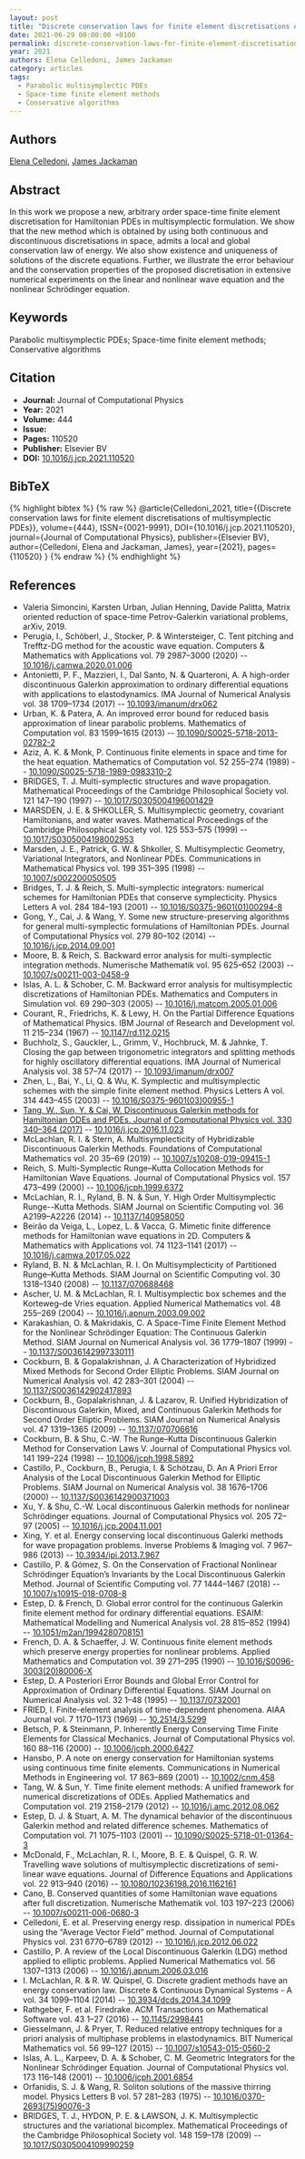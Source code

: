 ```yaml
---
layout: post
title: "Discrete conservation laws for finite element discretisations of multisymplectic PDEs"
date: 2021-06-29 00:00:00 +0100
permalink: discrete-conservation-laws-for-finite-element-discretisations-of-multisymplectic-pdes
year: 2021
authors: Elena Celledoni, James Jackaman
category: articles
tags:
  - Parabolic multisymplectic PDEs
  - Space-time finite element methods
  - Conservative algorithms
---
```

 
## Authors
[Elena Celledoni](authors/elena_celledoni), [James Jackaman](authors/james_jackaman)
 
## Abstract
In this work we propose a new, arbitrary order space-time finite element discretisation for Hamiltonian PDEs in multisymplectic formulation. We show that the new method which is obtained by using both continuous and discontinuous discretisations in space, admits a local and global conservation law of energy. We also show existence and uniqueness of solutions of the discrete equations. Further, we illustrate the error behaviour and the conservation properties of the proposed discretisation in extensive numerical experiments on the linear and nonlinear wave equation and the nonlinear Schrödinger equation.
 
## Keywords
Parabolic multisymplectic PDEs; Space-time finite element methods; Conservative algorithms
 
## Citation
- **Journal:** Journal of Computational Physics
- **Year:** 2021
- **Volume:** 444
- **Issue:** 
- **Pages:** 110520
- **Publisher:** Elsevier BV
- **DOI:** [10.1016/j.jcp.2021.110520](https://doi.org/10.1016/j.jcp.2021.110520)
 
## BibTeX
{% highlight bibtex %}
{% raw %}
@article{Celledoni_2021,
  title={{Discrete conservation laws for finite element discretisations of multisymplectic PDEs}},
  volume={444},
  ISSN={0021-9991},
  DOI={10.1016/j.jcp.2021.110520},
  journal={Journal of Computational Physics},
  publisher={Elsevier BV},
  author={Celledoni, Elena and Jackaman, James},
  year={2021},
  pages={110520}
}
{% endraw %}
{% endhighlight %}
 
## References
- Valeria Simoncini, Karsten Urban, Julian Henning, Davide Palitta, Matrix oriented reduction of space-time Petrov-Galerkin variational problems, arXiv, 2019.
- Perugia, I., Schöberl, J., Stocker, P. & Wintersteiger, C. Tent pitching and Trefftz-DG method for the acoustic wave equation. Computers &amp; Mathematics with Applications vol. 79 2987–3000 (2020) -- [10.1016/j.camwa.2020.01.006](https://doi.org/10.1016/j.camwa.2020.01.006)
- Antonietti, P. F., Mazzieri, I., Dal Santo, N. & Quarteroni, A. A high-order discontinuous Galerkin approximation to ordinary differential equations with applications to elastodynamics. IMA Journal of Numerical Analysis vol. 38 1709–1734 (2017) -- [10.1093/imanum/drx062](https://doi.org/10.1093/imanum/drx062)
- Urban, K. & Patera, A. An improved error bound for reduced basis approximation of linear parabolic problems. Mathematics of Computation vol. 83 1599–1615 (2013) -- [10.1090/S0025-5718-2013-02782-2](https://doi.org/10.1090/S0025-5718-2013-02782-2)
- Aziz, A. K. & Monk, P. Continuous finite elements in space and time for the heat equation. Mathematics of Computation vol. 52 255–274 (1989) -- [10.1090/S0025-5718-1989-0983310-2](https://doi.org/10.1090/S0025-5718-1989-0983310-2)
- BRIDGES, T. J. Multi-symplectic structures and wave propagation. Mathematical Proceedings of the Cambridge Philosophical Society vol. 121 147–190 (1997) -- [10.1017/S0305004196001429](https://doi.org/10.1017/S0305004196001429)
- MARSDEN, J. E. & SHKOLLER, S. Multisymplectic geometry, covariant Hamiltonians, and water waves. Mathematical Proceedings of the Cambridge Philosophical Society vol. 125 553–575 (1999) -- [10.1017/S0305004198002953](https://doi.org/10.1017/S0305004198002953)
- Marsden, J. E., Patrick, G. W. & Shkoller, S. Multisymplectic Geometry, Variational Integrators, and Nonlinear PDEs. Communications in Mathematical Physics vol. 199 351–395 (1998) -- [10.1007/s002200050505](https://doi.org/10.1007/s002200050505)
- Bridges, T. J. & Reich, S. Multi-symplectic integrators: numerical schemes for Hamiltonian PDEs that conserve symplecticity. Physics Letters A vol. 284 184–193 (2001) -- [10.1016/S0375-9601(01)00294-8](https://doi.org/10.1016/S0375-9601(01)00294-8)
- Gong, Y., Cai, J. & Wang, Y. Some new structure-preserving algorithms for general multi-symplectic formulations of Hamiltonian PDEs. Journal of Computational Physics vol. 279 80–102 (2014) -- [10.1016/j.jcp.2014.09.001](https://doi.org/10.1016/j.jcp.2014.09.001)
- Moore, B. & Reich, S. Backward error analysis for multi-symplectic integration methods. Numerische Mathematik vol. 95 625–652 (2003) -- [10.1007/s00211-003-0458-9](https://doi.org/10.1007/s00211-003-0458-9)
- Islas, A. L. & Schober, C. M. Backward error analysis for multisymplectic discretizations of Hamiltonian PDEs. Mathematics and Computers in Simulation vol. 69 290–303 (2005) -- [10.1016/j.matcom.2005.01.006](https://doi.org/10.1016/j.matcom.2005.01.006)
- Courant, R., Friedrichs, K. & Lewy, H. On the Partial Difference Equations of Mathematical Physics. IBM Journal of Research and Development vol. 11 215–234 (1967) -- [10.1147/rd.112.0215](https://doi.org/10.1147/rd.112.0215)
- Buchholz, S., Gauckler, L., Grimm, V., Hochbruck, M. & Jahnke, T. Closing the gap between trigonometric integrators and splitting methods for highly oscillatory differential equations. IMA Journal of Numerical Analysis vol. 38 57–74 (2017) -- [10.1093/imanum/drx007](https://doi.org/10.1093/imanum/drx007)
- Zhen, L., Bai, Y., Li, Q. & Wu, K. Symplectic and multisymplectic schemes with the simple finite element method. Physics Letters A vol. 314 443–455 (2003) -- [10.1016/S0375-9601(03)00955-1](https://doi.org/10.1016/S0375-9601(03)00955-1)
- [Tang, W., Sun, Y. & Cai, W. Discontinuous Galerkin methods for Hamiltonian ODEs and PDEs. Journal of Computational Physics vol. 330 340–364 (2017)](discontinuous-galerkin-methods-for-hamiltonian-odes-and-pdes) -- [10.1016/j.jcp.2016.11.023](https://doi.org/10.1016/j.jcp.2016.11.023)
- McLachlan, R. I. & Stern, A. Multisymplecticity of Hybridizable Discontinuous Galerkin Methods. Foundations of Computational Mathematics vol. 20 35–69 (2019) -- [10.1007/s10208-019-09415-1](https://doi.org/10.1007/s10208-019-09415-1)
- Reich, S. Multi-Symplectic Runge–Kutta Collocation Methods for Hamiltonian Wave Equations. Journal of Computational Physics vol. 157 473–499 (2000) -- [10.1006/jcph.1999.6372](https://doi.org/10.1006/jcph.1999.6372)
- McLachlan, R. I., Ryland, B. N. & Sun, Y. High Order Multisymplectic Runge--Kutta Methods. SIAM Journal on Scientific Computing vol. 36 A2199–A2226 (2014) -- [10.1137/140958050](https://doi.org/10.1137/140958050)
- Beirão da Veiga, L., Lopez, L. & Vacca, G. Mimetic finite difference methods for Hamiltonian wave equations in 2D. Computers &amp; Mathematics with Applications vol. 74 1123–1141 (2017) -- [10.1016/j.camwa.2017.05.022](https://doi.org/10.1016/j.camwa.2017.05.022)
- Ryland, B. N. & McLachlan, R. I. On Multisymplecticity of Partitioned Runge–Kutta Methods. SIAM Journal on Scientific Computing vol. 30 1318–1340 (2008) -- [10.1137/070688468](https://doi.org/10.1137/070688468)
- Ascher, U. M. & McLachlan, R. I. Multisymplectic box schemes and the Korteweg–de Vries equation. Applied Numerical Mathematics vol. 48 255–269 (2004) -- [10.1016/j.apnum.2003.09.002](https://doi.org/10.1016/j.apnum.2003.09.002)
- Karakashian, O. & Makridakis, C. A Space-Time Finite Element Method for the Nonlinear Schrödinger Equation: The Continuous Galerkin Method. SIAM Journal on Numerical Analysis vol. 36 1779–1807 (1999) -- [10.1137/S0036142997330111](https://doi.org/10.1137/S0036142997330111)
- Cockburn, B. & Gopalakrishnan, J. A Characterization of Hybridized Mixed Methods for Second Order Elliptic Problems. SIAM Journal on Numerical Analysis vol. 42 283–301 (2004) -- [10.1137/S0036142902417893](https://doi.org/10.1137/S0036142902417893)
- Cockburn, B., Gopalakrishnan, J. & Lazarov, R. Unified Hybridization of Discontinuous Galerkin, Mixed, and Continuous Galerkin Methods for Second Order Elliptic Problems. SIAM Journal on Numerical Analysis vol. 47 1319–1365 (2009) -- [10.1137/070706616](https://doi.org/10.1137/070706616)
- Cockburn, B. & Shu, C.-W. The Runge–Kutta Discontinuous Galerkin Method for Conservation Laws V. Journal of Computational Physics vol. 141 199–224 (1998) -- [10.1006/jcph.1998.5892](https://doi.org/10.1006/jcph.1998.5892)
- Castillo, P., Cockburn, B., Perugia, I. & Schötzau, D. An A Priori Error Analysis of the Local Discontinuous Galerkin Method for Elliptic Problems. SIAM Journal on Numerical Analysis vol. 38 1676–1706 (2000) -- [10.1137/S0036142900371003](https://doi.org/10.1137/S0036142900371003)
- Xu, Y. & Shu, C.-W. Local discontinuous Galerkin methods for nonlinear Schrödinger equations. Journal of Computational Physics vol. 205 72–97 (2005) -- [10.1016/j.jcp.2004.11.001](https://doi.org/10.1016/j.jcp.2004.11.001)
- Xing, Y. et al. Energy conserving local discontinuous Galerki
methods for wave propagation problems. Inverse Problems &amp; Imaging vol. 7 967–986 (2013) -- [10.3934/ipi.2013.7.967](https://doi.org/10.3934/ipi.2013.7.967)
- Castillo, P. & Gómez, S. On the Conservation of Fractional Nonlinear Schrödinger Equation’s Invariants by the Local Discontinuous Galerkin Method. Journal of Scientific Computing vol. 77 1444–1467 (2018) -- [10.1007/s10915-018-0708-8](https://doi.org/10.1007/s10915-018-0708-8)
- Estep, D. & French, D. Global error control for the continuous Galerkin finite element method for ordinary differential equations. ESAIM: Mathematical Modelling and Numerical Analysis vol. 28 815–852 (1994) -- [10.1051/m2an/1994280708151](https://doi.org/10.1051/m2an/1994280708151)
- French, D. A. & Schaeffer, J. W. Continuous finite element methods which preserve energy properties for nonlinear problems. Applied Mathematics and Computation vol. 39 271–295 (1990) -- [10.1016/S0096-3003(20)80006-X](https://doi.org/10.1016/S0096-3003(20)80006-X)
- Estep, D. A Posteriori Error Bounds and Global Error Control for Approximation of Ordinary Differential Equations. SIAM Journal on Numerical Analysis vol. 32 1–48 (1995) -- [10.1137/0732001](https://doi.org/10.1137/0732001)
- FRIED, I. Finite-element analysis of time-dependent phenomena. AIAA Journal vol. 7 1170–1173 (1969) -- [10.2514/3.5299](https://doi.org/10.2514/3.5299)
- Betsch, P. & Steinmann, P. Inherently Energy Conserving Time Finite Elements for Classical Mechanics. Journal of Computational Physics vol. 160 88–116 (2000) -- [10.1006/jcph.2000.6427](https://doi.org/10.1006/jcph.2000.6427)
- Hansbo, P. A note on energy conservation for Hamiltonian systems using continuous time finite elements. Communications in Numerical Methods in Engineering vol. 17 863–869 (2001) -- [10.1002/cnm.458](https://doi.org/10.1002/cnm.458)
- Tang, W. & Sun, Y. Time finite element methods: A unified framework for numerical discretizations of ODEs. Applied Mathematics and Computation vol. 219 2158–2179 (2012) -- [10.1016/j.amc.2012.08.062](https://doi.org/10.1016/j.amc.2012.08.062)
- Estep, D. J. & Stuart, A. M. The dynamical behavior of the discontinuous Galerkin method and related difference schemes. Mathematics of Computation vol. 71 1075–1103 (2001) -- [10.1090/S0025-5718-01-01364-3](https://doi.org/10.1090/S0025-5718-01-01364-3)
- McDonald, F., McLachlan, R. I., Moore, B. E. & Quispel, G. R. W. Travelling wave solutions of multisymplectic discretizations of semi-linear wave equations. Journal of Difference Equations and Applications vol. 22 913–940 (2016) -- [10.1080/10236198.2016.1162161](https://doi.org/10.1080/10236198.2016.1162161)
- Cano, B. Conserved quantities of some Hamiltonian wave equations after full discretization. Numerische Mathematik vol. 103 197–223 (2006) -- [10.1007/s00211-006-0680-3](https://doi.org/10.1007/s00211-006-0680-3)
- Celledoni, E. et al. Preserving energy resp. dissipation in numerical PDEs using the “Average Vector Field” method. Journal of Computational Physics vol. 231 6770–6789 (2012) -- [10.1016/j.jcp.2012.06.022](https://doi.org/10.1016/j.jcp.2012.06.022)
- Castillo, P. A review of the Local Discontinuous Galerkin (LDG) method applied to elliptic problems. Applied Numerical Mathematics vol. 56 1307–1313 (2006) -- [10.1016/j.apnum.2006.03.016](https://doi.org/10.1016/j.apnum.2006.03.016)
- I. McLachlan, R. & R. W. Quispel, G. Discrete gradient methods have an energy conservation law. Discrete &amp; Continuous Dynamical Systems - A vol. 34 1099–1104 (2014) -- [10.3934/dcds.2014.34.1099](https://doi.org/10.3934/dcds.2014.34.1099)
- Rathgeber, F. et al. Firedrake. ACM Transactions on Mathematical Software vol. 43 1–27 (2016) -- [10.1145/2998441](https://doi.org/10.1145/2998441)
- Giesselmann, J. & Pryer, T. Reduced relative entropy techniques for a priori analysis of multiphase problems in elastodynamics. BIT Numerical Mathematics vol. 56 99–127 (2015) -- [10.1007/s10543-015-0560-2](https://doi.org/10.1007/s10543-015-0560-2)
- Islas, A. L., Karpeev, D. A. & Schober, C. M. Geometric Integrators for the Nonlinear Schrödinger Equation. Journal of Computational Physics vol. 173 116–148 (2001) -- [10.1006/jcph.2001.6854](https://doi.org/10.1006/jcph.2001.6854)
- Orfanidis, S. J. & Wang, R. Soliton solutions of the massive thirring model. Physics Letters B vol. 57 281–283 (1975) -- [10.1016/0370-2693(75)90076-3](https://doi.org/10.1016/0370-2693(75)90076-3)
- BRIDGES, T. J., HYDON, P. E. & LAWSON, J. K. Multisymplectic structures and the variational bicomplex. Mathematical Proceedings of the Cambridge Philosophical Society vol. 148 159–178 (2009) -- [10.1017/S0305004109990259](https://doi.org/10.1017/S0305004109990259)

